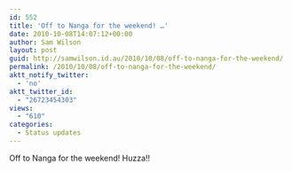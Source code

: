 ```yaml
---
id: 552
title: 'Off to Nanga for the weekend! …'
date: 2010-10-08T14:07:12+00:00
author: Sam Wilson
layout: post
guid: http://samwilson.id.au/2010/10/08/off-to-nanga-for-the-weekend/
permalink: /2010/10/08/off-to-nanga-for-the-weekend/
aktt_notify_twitter:
  - 'no'
aktt_twitter_id:
  - "26723454303"
views:
  - "610"
categories:
  - Status updates
---
```

Off to Nanga for the weekend! Huzza!!